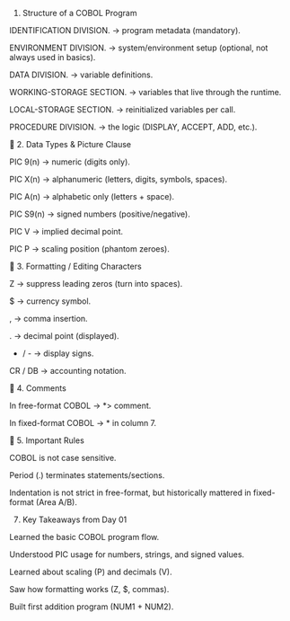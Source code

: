 1. Structure of a COBOL Program

IDENTIFICATION DIVISION. → program metadata (mandatory).

ENVIRONMENT DIVISION. → system/environment setup (optional, not always used in basics).

DATA DIVISION. → variable definitions.

WORKING-STORAGE SECTION. → variables that live through the runtime.

LOCAL-STORAGE SECTION. → reinitialized variables per call.

PROCEDURE DIVISION. → the logic (DISPLAY, ACCEPT, ADD, etc.).

🔹 2. Data Types & Picture Clause

PIC 9(n) → numeric (digits only).

PIC X(n) → alphanumeric (letters, digits, symbols, spaces).

PIC A(n) → alphabetic only (letters + space).

PIC S9(n) → signed numbers (positive/negative).

PIC V → implied decimal point.

PIC P → scaling position (phantom zeroes).

🔹 3. Formatting / Editing Characters

Z → suppress leading zeros (turn into spaces).

$ → currency symbol.

, → comma insertion.

. → decimal point (displayed).

+ / - → display signs.

CR / DB → accounting notation.

🔹 4. Comments

In free-format COBOL → *> comment.

In fixed-format COBOL → * in column 7.

🔹 5. Important Rules

COBOL is not case sensitive.

Period (.) terminates statements/sections.

Indentation is not strict in free-format, but historically mattered in fixed-format (Area A/B).


7. Key Takeaways from Day 01

Learned the basic COBOL program flow.

Understood PIC usage for numbers, strings, and signed values.

Learned about scaling (P) and decimals (V).

Saw how formatting works (Z, $, commas).

Built first addition program (NUM1 + NUM2).